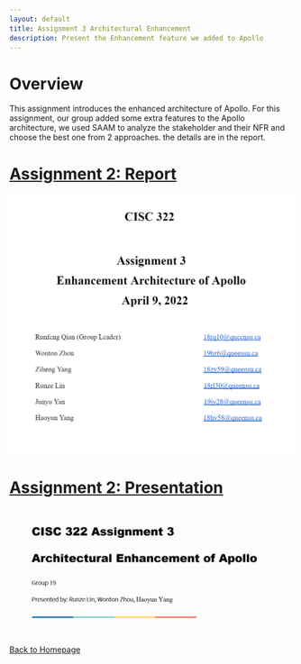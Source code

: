 ```yaml
---
layout: default
title: Assignment 3 Architectural Enhancement
description: Present the Enhancement feature we added to Apollo
---
```

# Overview

This assignment introduces the enhanced architecture of Apollo. For this assignment, our group added some extra features to the Apollo architecture, we used SAAM to analyze the stakeholder and their NFR and choose the best one from 2 approaches. the details are in the report.

# [Assignment 2: Report](./doc/CISC_322_Group_Project_report_A3.pdf)
![pic_report](./picture/A3_report.png)

# [Assignment 2: Presentation](./doc/CISC_322_Group_Project_slide_A3.pdf)
![pic_presentation](./picture/A3_slide.png)

[Back to Homepage](./)
